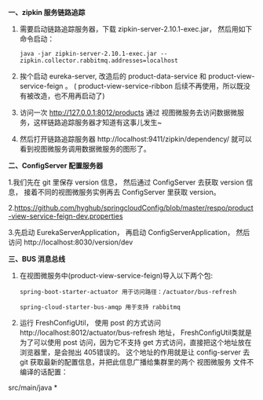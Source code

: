 ﻿**一、zipkin 服务链路追踪**
1. 需要启动链路追踪服务器，下载 zipkin-server-2.10.1-exec.jar， 然后用如下命令启动：

    `java -jar zipkin-server-2.10.1-exec.jar --zipkin.collector.rabbitmq.addresses=localhost`

2. 挨个启动 eureka-server, 改造后的 product-data-service 和 product-view-service-feign 。 ( product-view-service-ribbon 后续不再使用，所以既没有被改造，也不用再启动了)

3. 访问一次 http://127.0.0.1:8012/products 通过 视图微服务去访问数据微服务，这样链路追踪服务器才知道有这事儿发生~

4. 然后打开链路追踪服务器 http://localhost:9411/zipkin/dependency/ 就可以看到视图微服务调用数据微服务的图形了。

**二、ConfigServer 配置服务器**

1.我们先在 git 里保存 version 信息， 然后通过 ConfigServer 去获取 version 信息， 接着不同的视图微服务实例再去 ConfigServer 里获取 version。

2.https://github.com/hyghub/springcloudConfig/blob/master/respo/product-view-service-feign-dev.properties

3.先启动 EurekaServerApplication， 再启动 ConfigServerApplication， 然后访问
  http://localhost:8030/version/dev

**三、BUS 消息总线**

1.	在视图微服务中(product-view-service-feign)导入以下两个包:
  
    `spring-boot-starter-actuator 用于访问路径：/actuator/bus-refresh`
  
    `spring-cloud-starter-bus-amqp 用于支持 rabbitmq`

2. 运行 FreshConfigUtil， 使用 post 的方式访问 http://localhost:8012/actuator/bus-refresh 地址，
FreshConfigUtil类就是为了可以使用 post 访问，因为它不支持 get 方式访问，直接把这个地址放在浏览器里，是会抛出 405错误的。
这个地址的作用就是让 config-server 去 git 获取最新的配置信息，并把此信息广播给集群里的两个 视图微服务
文件不编译的话配置：
<build>  
  <resources>  
    <!-- mapper.xml文件在java目录下 -->
    <resource>  
      <directory>src/main/java</directory>  
        <includes>  
          <include>*</include>  
        </includes>  
    </resource>  
  </resources>  
</build>